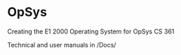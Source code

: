 OpSys
=====

Creating the E1 2000 Operating System for OpSys CS 361

Technical and user manuals in /Docs/
